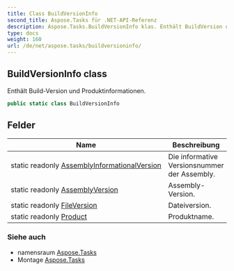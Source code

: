 ```yaml
---
title: Class BuildVersionInfo
second_title: Aspose.Tasks für .NET-API-Referenz
description: Aspose.Tasks.BuildVersionInfo klas. Enthält BuildVersion und Produktinformationen.
type: docs
weight: 160
url: /de/net/aspose.tasks/buildversioninfo/
---
```

## BuildVersionInfo class

Enthält Build-Version und Produktinformationen.

```csharp
public static class BuildVersionInfo
```

## Felder

| Name | Beschreibung |
| --- | --- |
| static readonly [AssemblyInformationalVersion](../../aspose.tasks/buildversioninfo/assemblyinformationalversion/) | Die informative Versionsnummer der Assembly. |
| static readonly [AssemblyVersion](../../aspose.tasks/buildversioninfo/assemblyversion/) | Assembly-Version. |
| static readonly [FileVersion](../../aspose.tasks/buildversioninfo/fileversion/) | Dateiversion. |
| static readonly [Product](../../aspose.tasks/buildversioninfo/product/) | Produktname. |

### Siehe auch

* namensraum [Aspose.Tasks](../../aspose.tasks/)
* Montage [Aspose.Tasks](../../)


